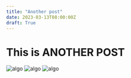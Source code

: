 ```yaml
---
title: "Another post"
date: 2023-03-13T08:00:00Z
draft: True
---
```




# This is ANOTHER POST
![algo](git-graph.png)
![algo](img/git-graph.png)
![algo](git-graph.png "quien sabe")

